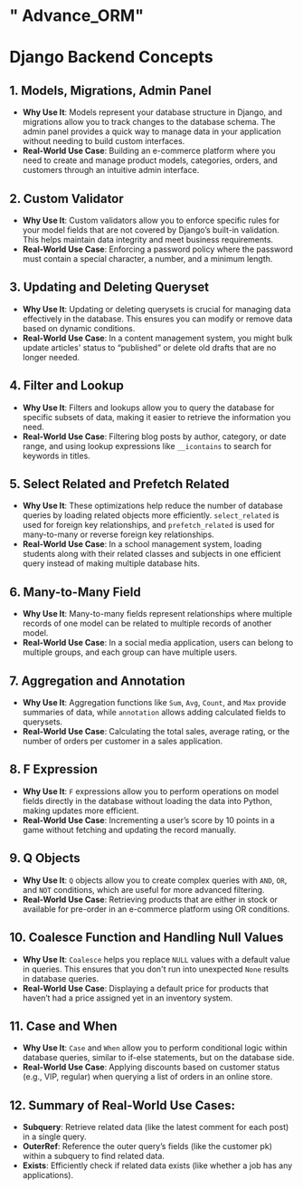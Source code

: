 # " Advance_ORM" 
# Django Backend Concepts

## 1. Models, Migrations, Admin Panel
- **Why Use It**: Models represent your database structure in Django, and migrations allow you to track changes to the database schema. The admin panel provides a quick way to manage data in your application without needing to build custom interfaces.
- **Real-World Use Case**: Building an e-commerce platform where you need to create and manage product models, categories, orders, and customers through an intuitive admin interface.

## 2. Custom Validator
- **Why Use It**: Custom validators allow you to enforce specific rules for your model fields that are not covered by Django’s built-in validation. This helps maintain data integrity and meet business requirements.
- **Real-World Use Case**: Enforcing a password policy where the password must contain a special character, a number, and a minimum length.

## 3. Updating and Deleting Queryset
- **Why Use It**: Updating or deleting querysets is crucial for managing data effectively in the database. This ensures you can modify or remove data based on dynamic conditions.
- **Real-World Use Case**: In a content management system, you might bulk update articles' status to “published” or delete old drafts that are no longer needed.

## 4. Filter and Lookup
- **Why Use It**: Filters and lookups allow you to query the database for specific subsets of data, making it easier to retrieve the information you need.
- **Real-World Use Case**: Filtering blog posts by author, category, or date range, and using lookup expressions like `__icontains` to search for keywords in titles.

## 5. Select Related and Prefetch Related
- **Why Use It**: These optimizations help reduce the number of database queries by loading related objects more efficiently. `select_related` is used for foreign key relationships, and `prefetch_related` is used for many-to-many or reverse foreign key relationships.
- **Real-World Use Case**: In a school management system, loading students along with their related classes and subjects in one efficient query instead of making multiple database hits.

## 6. Many-to-Many Field
- **Why Use It**: Many-to-many fields represent relationships where multiple records of one model can be related to multiple records of another model.
- **Real-World Use Case**: In a social media application, users can belong to multiple groups, and each group can have multiple users.

## 7. Aggregation and Annotation
- **Why Use It**: Aggregation functions like `Sum`, `Avg`, `Count`, and `Max` provide summaries of data, while `annotation` allows adding calculated fields to querysets.
- **Real-World Use Case**: Calculating the total sales, average rating, or the number of orders per customer in a sales application.

## 8. F Expression
- **Why Use It**: `F` expressions allow you to perform operations on model fields directly in the database without loading the data into Python, making updates more efficient.
- **Real-World Use Case**: Incrementing a user’s score by 10 points in a game without fetching and updating the record manually.

## 9. Q Objects
- **Why Use It**: `Q` objects allow you to create complex queries with `AND`, `OR`, and `NOT` conditions, which are useful for more advanced filtering.
- **Real-World Use Case**: Retrieving products that are either in stock or available for pre-order in an e-commerce platform using OR conditions.

## 10. Coalesce Function and Handling Null Values
- **Why Use It**: `Coalesce` helps you replace `NULL` values with a default value in queries. This ensures that you don't run into unexpected `None` results in database queries.
- **Real-World Use Case**: Displaying a default price for products that haven’t had a price assigned yet in an inventory system.

## 11. Case and When
- **Why Use It**: `Case` and `When` allow you to perform conditional logic within database queries, similar to if-else statements, but on the database side.
- **Real-World Use Case**: Applying discounts based on customer status (e.g., VIP, regular) when querying a list of orders in an online store.


## 12. Summary of Real-World Use Cases:
- **Subquery**: Retrieve related data (like the latest comment for each post) in a single query.
- **OuterRef**: Reference the outer query’s fields (like the customer pk) within a subquery to find related data.
- **Exists**: Efficiently check if related data exists (like whether a job has any applications).